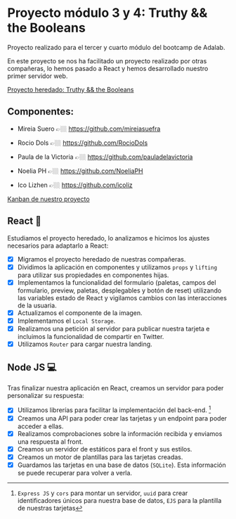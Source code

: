 # Proyecto módulo 3 y 4: Truthy && the Booleans

Proyecto realizado para el tercer y cuarto módulo del bootcamp de Adalab.

En este proyecto se nos ha facilitado un proyecto realizado por otras compañeras, lo hemos pasado a React y hemos desarrollado nuestro primer servidor web.

[Proyecto heredado: Truthy && the Booleans](http://beta.adalab.es/project-promo-o-module-2-team-2/)

## Componentes:

- Mireia Suero 👉🏼 https://github.com/mireiasuefra

- Rocio Dols 👉🏼 https://github.com/RocioDols

- Paula de la Victoria 👉🏼 https://github.com/pauladelavictoria

- Noelia PH 👉🏼 https://github.com/NoeliaPH

- Ico Lizhen 👉🏼 https://github.com/icoliz

[Kanban de nuestro proyecto](https://github.com/Adalab/Adalab-project-promo-o-module-4-team-8/projects/1)

## React :rocket:

Estudiamos el proyecto heredado, lo analizamos e hicimos los ajustes necesarios para adaptarlo a React:

- [x] Migramos el proyecto heredado de nuestras compañeras.
- [x] Dividimos la aplicación en componentes y utilizamos `props` y `lifting` para utilizar sus propiedades en componentes hijas.
- [x] Implementamos la funcionalidad del formulario (paletas, campos del formulario, preview, paletas, desplegables y botón de reset) utilizando las variables estado de React y vigilamos cambios con las interacciones de la usuaria.
- [x] Actualizamos el componente de la imagen.
- [x] Implementamos el `Local Storage`.
- [x] Realizamos una petición al servidor para publicar nuestra tarjeta e incluimos la funcionalidad de compartir en Twitter.
- [x] Utilizamos `Router` para cargar nuestra landing.

## Node JS :computer:

Tras finalizar nuestra aplicación en React, creamos un servidor para poder personalizar su respuesta:

- [x] Utilizamos librerías para facilitar la implementación del back-end. [^1]
- [x] Creamos una API para poder crear las tarjetas y un endpoint para poder acceder a ellas.
- [x] Realizamos comprobaciones sobre la información recibida y enviamos una respuesta al front.
- [x] Creamos un servidor de estáticos para el front y sus estilos.
- [x] Creamos un motor de plantillas para las tarjetas creadas.
- [x] Guardamos las tarjetas en una base de datos (`SQLite`). Esta información se puede recuperar para volver a verla.

[^1]: `Express JS` y `cors` para montar un servidor, `uuid` para crear identificadores únicos para nuestra base de datos, `EJS` para la plantilla de nuestras tarjetas
